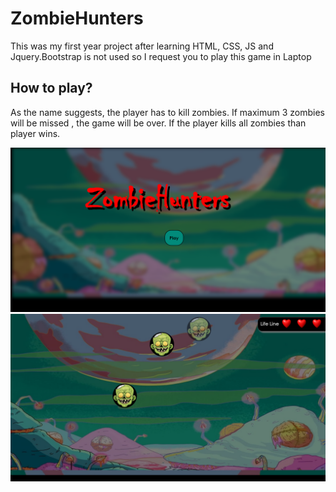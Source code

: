 # ZombieHunters
This was my first year project after learning HTML, CSS, JS and Jquery.Bootstrap is not used so I request you to play this game in Laptop


## How to play?
As the name suggests, the player has to kill zombies. If maximum 3 zombies will be missed , the game will be over. If the player kills all zombies than player wins.

<img src="https://github.com/SuhaneeMavar/ZombieHunters/blob/main/image1.png">
<img src="https://github.com/SuhaneeMavar/ZombieHunters/blob/main/image2.png">
